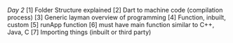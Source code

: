 
*Day 2*
[1] Folder Structure explained
[2] Dart to machine code (compilation process)
[3] Generic layman overview of programming
[4] Function, inbuilt, custom
[5] runApp function
[6] must have main function similar to C++, Java, C
[7] Importing things (inbuilt or third party)